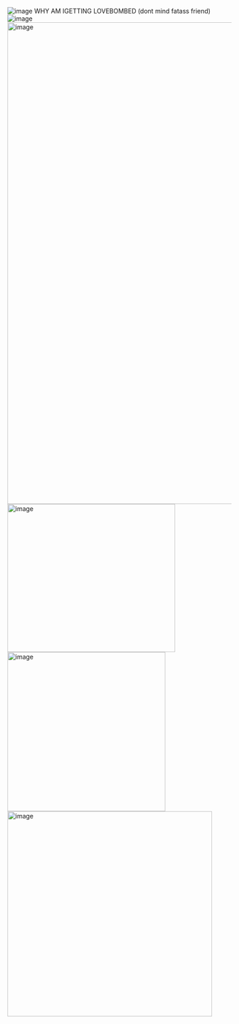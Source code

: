 ![image](https://github.com/user-attachments/assets/54817fd3-c6d6-4457-b621-405069806c7b)
WHY AM IGETTING LOVEBOMBED (dont mind fatass friend)
![image](https://github.com/user-attachments/assets/ff747dc0-b364-41dc-94e6-6f93e8674c03)
<img width="1920" height="1080" alt="image" src="https://github.com/user-attachments/assets/8cd8fed7-da8b-46bc-8809-3198f357e13f" />
<img width="377" height="332" alt="image" src="https://github.com/user-attachments/assets/526a389b-bd72-4708-8eb1-6e8beedcc029" />
<img width="355" height="357" alt="image" src="https://github.com/user-attachments/assets/1b046e74-5d94-4208-bae3-e22aa94c7d34" />
<img width="460" height="460" alt="image" src="https://github.com/user-attachments/assets/15491577-ea12-40cd-a04d-092d41093eff" />

